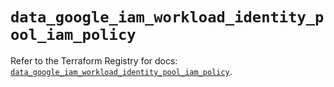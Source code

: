 # `data_google_iam_workload_identity_pool_iam_policy`

Refer to the Terraform Registry for docs: [`data_google_iam_workload_identity_pool_iam_policy`](https://registry.terraform.io/providers/hashicorp/google-beta/6.36.0/docs/data-sources/google_iam_workload_identity_pool_iam_policy).
